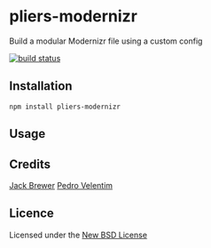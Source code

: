 # pliers-modernizr

Build a modular Modernizr file using a custom config

[![build status](https://secure.travis-ci.org/pliersjs/pliers-modernizr.png)](http://travis-ci.org/pliersjs/pliers-modernizr)

## Installation

    npm install pliers-modernizr

## Usage



## Credits
[Jack Brewer](https://github.com/jackbrewer)
[Pedro Velentim](https://github.com/pvalentim)

## Licence
Licensed under the [New BSD License](http://opensource.org/licenses/bsd-license.php)
